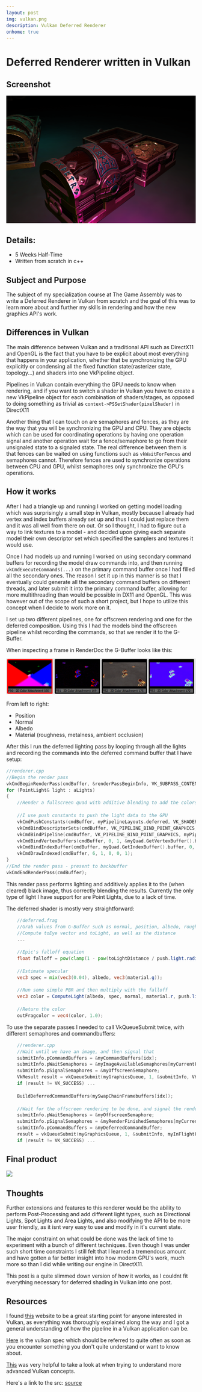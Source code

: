 ```yaml
---
layout: post
img: vulkan.png
description: Vulkan Deferred Renderer
onhome: true
---
```


# Deferred Renderer written in Vulkan

## Screenshot
![](../assets/vulkan.png)

## Details:
- 5 Weeks Half-Time
- Written from scratch in c++

## Subject and Purpose
The subject of my specialization course at The Game Assembly was to write a Deferred Renderer in Vulkan from scratch and the goal of this was to learn more about and further my skills in rendering and how the new graphics API's work.

## Differences in Vulkan
The main difference between Vulkan and a traditional API such as DirectX11 and OpenGL is the fact that you have to be explicit about most everything that happens in your application, whether that be synchronizing the GPU explicitly or condensing all the fixed function state(rasterizer state, topology...) and shaders into one VkPipeline object.

Pipelines in Vulkan contain everything the GPU needs to know when rendering, and if you want to switch a shader in Vulkan you have to create a new VkPipeline object for each combination of shaders/stages, as opposed to doing something as trivial as `context->PSSetShader(pixelShader)` in DirectX11

Another thing that I can touch on are semaphores and fences, as they are the way that you will be synchronizing the GPU and CPU. They are objects which can be used for coordinating operations by having one operation signal and another operation wait for a fence/semaphore to go from their unsignaled state to a signaled state. The real difference between them is that fences can be waited on using functions such as `vkWaitForFences` and semaphores cannot. Therefore fences are used to synchronize operations between CPU and GPU, whilst semaphores only synchronize the GPU's operations.

## How it works
After I had a triangle up and running I worked on getting model loading which was surprisingly a small step in Vulkan, mostly because I already had vertex and index buffers already set up and thus I could just replace them and it was all well from there on out. Or so I thought, I had to figure out a way to link textures to a model - and decided upon giving each separate model their own descriptor set which specified the samplers and textures it would use.

Once I had models up and running I worked on using secondary command buffers for recording the model draw commands into, and then running `vkCmdExecuteCommands(...)` on the primary command buffer once I had filled all the secondary ones.
The reason I set it up in this manner is so that I eventually could generate all the secondary command buffers on different threads, and later submit it into the primary command buffer, allowing for more multithreading than would be possible in DX11 and OpenGL. This was however out of the scope of such a short project, but I hope to utilize this concept when I decide to work more on it.

I set up two different pipelines, one for offscreen rendering and one for the deferred composition.
Using this I had the models bind the offscreen pipeline whilst recording the commands, so that we render it to the G-Buffer.

When inspecting a frame in RenderDoc the G-Buffer looks like this: 

![](../assets/gbuffer.png)

From left to right: 
- Position 
- Normal 
- Albedo 
- Material (roughness, metalness, ambient occlusion)

After this I run the deferred lighting pass by looping through all the lights and recording the commands into the deferred command buffer that I have setup:
```cpp
//renderer.cpp
//Begin the render pass
vkCmdBeginRenderPass(cmdBuffer, &renderPassBeginInfo, VK_SUBPASS_CONTENTS_INLINE);
for (PointLight& light : aLights)
{
    //Render a fullscreen quad with additive blending to add the colors of the different point lights to the scene using the G-Buffer for lighting and albedo data.
    
    //I use push constants to push the light data to the GPU
    vkCmdPushConstants(cmdBuffer, myPipelineLayouts.deferred, VK_SHADER_STAGE_FRAGMENT_BIT, 0, sizeof(PointLight), &light);
    vkCmdBindDescriptorSets(cmdBuffer, VK_PIPELINE_BIND_POINT_GRAPHICS, myPipelineLayouts.deferred, 0, 1, &myDescriptorSet, 0, nullptr);
    vkCmdBindPipeline(cmdBuffer, VK_PIPELINE_BIND_POINT_GRAPHICS, myPipelines.deferred);
    vkCmdBindVertexBuffers(cmdBuffer, 0, 1, &myQuad.GetVertexBuffer().buffer, offsets);
    vkCmdBindIndexBuffer(cmdBuffer, myQuad.GetIndexBuffer().buffer, 0, VK_INDEX_TYPE_UINT32);
    vkCmdDrawIndexed(cmdBuffer, 6, 1, 0, 0, 1);
}
//End the render pass - present to backbuffer
vkCmdEndRenderPass(cmdBuffer);
```

This render pass performs lighting and additively applies it to the (when cleared) black image, thus correctly blending the results. Currently the only type of light I have support for are Point Lights, due to a lack of time.

The deferred shader is mostly very straightforward: 
```glsl
    //deferred.frag
    //Grab values from G-Buffer such as normal, position, albedo, roughness, etc...
    //Compute toEye vector and toLight, as well as the distance
    ...

    //Epic's falloff equation
    float falloff = pow(clamp(1 - pow(toLightDistance / push.light.radius, 4), 0, 1), 2) / (toLightDistance * toLightDistance + 1);

    //Estimate specular
    vec3 spec = mix(vec3(0.04), albedo, vec3(material.g));

    //Run some simple PBR and then multiply with the falloff
    vec3 color = ComputeLight(albedo, spec, normal, material.r, push.light.color, toLight, toEye) * falloff;

    //Return the color
    outFragcolor = vec4(color, 1.0);
```

To use the separate passes I needed to call VkQueueSubmit twice, with different semaphores and commandbuffers:
```cpp
    //renderer.cpp
    //Wait until we have an image, and then signal that
    submitInfo.pCommandBuffers = &myCommandBuffers[idx];
    submitInfo.pWaitSemaphores = &myImageAvailableSemaphores[myCurrentFrame];
    submitInfo.pSignalSemaphores = &myOffscreenSemaphore;
    VkResult result = vkQueueSubmit(myGraphicsQueue, 1, &submitInfo, VK_NULL_HANDLE);
    if (result != VK_SUCCESS) ...

    BuildDeferredCommandBuffers(mySwapChainFramebuffers[idx]); 

    //Wait for the offscreen rendering to be done, and signal the render finished semaphore when done, so we can present to the backbuffer.
    submitInfo.pWaitSemaphores = &myOffscreenSemaphore;
    submitInfo.pSignalSemaphores = &myRenderFinishedSemaphores[myCurrentFrame];
    submitInfo.pCommandBuffers = &myDeferredCommandBuffer;  
    result = vkQueueSubmit(myGraphicsQueue, 1, &submitInfo, myInFlightFences[myCurrentFrame]);
    if (result != VK_SUCCESS) ...
```

## Final product

![](../assets/vulkan.gif)

## Thoughts
Further extensions and features to this renderer would be the ability to perform Post-Processing and add different light types, such as Directional Lights, Spot Lights and Area Lights, and also modifying the API to be more user friendly, as it isnt very easy to use and modify in it's current state.

The major constraint on what could be done was the lack of time to experiment with a bunch of different techniques. Even though I was under such short time constraints I still felt that I learned a tremendous amount and have gotten a far better insight into how modern GPU's work, much more so than I did while writing our engine in DirectX11.

This post is a quite slimmed down version of how it works, as I couldnt fit everything necessary for deferred shading in Vulkan into one post.

## Resources
I found [this](https://vulkan-tutorial.com/ "Vulkan Tutorial") website to be a great starting point for anyone interested in Vulkan, as everything was thoroughly explained along the way and I got a general understanding of how the pipeline in a Vulkan application can be.

[Here](https://www.khronos.org/registry/vulkan/specs/1.1-extensions/html/vkspec.html "Vulkan Spec") is the vulkan spec which should be referred to quite often as soon as you encounter something you don't quite understand or want to know about.

[This](https://github.com/SaschaWillems/Vulkan "Sascha's Vulkan Examples") was very helpful to take a look at when trying to understand more advanced Vulkan concepts.

Here's a link to the src: [source](https://github.com/KyaZero/DeferredVulkan "DeferredVulkan on GitHub")